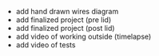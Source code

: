 * add hand drawn wires diagram
* add finalized project (pre lid)
* add finalized project (post lid)
* add video of working outside (timelapse)
* add video of tests